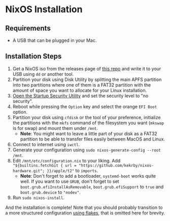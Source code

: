 # NixOS Installation

## Requirements

* A USB that can be plugged in your Mac.

## Installation Steps

1. Get a NixOS iso from the releases page of [this repo](https://github.com/kekrby/nixos-t2-iso) and write it to your USB using `dd` or another tool.
2. Partition your disk using Disk Utility by splitting the main APFS partition into two partitions where one of them is a FAT32 partition with the amount of space you want to allocate for your Linux installation.
3. [Open the Startup Security Utility](https://support.apple.com/en-us/HT208198) and set the security level to "no security".
4. Reboot while pressing the `Option` key and select the orange `EFI Boot` option.
5. Partition your disk using `cfdisk` or the tool of your preference, initialize the partitions with the `mkfs` command of the filesystem you want (`mkswap` is for swap) and mount them under `/mnt`.
    * **Note**: You might want to leave a little part of your disk as a FAT32 partition to be able to transfer files easily between MacOS and Linux.
6. Connect to internet using `iwctl`.
7. Generate your configuration using `sudo nixos-generate-config --root /mnt`.
8. Edit `/mnt/etc/configuration.nix` to your liking. Add `"${builtins.fetchGit { url = "https://github.com/kekrby/nixos-hardware.git"; }}/apple/t2"` to `imports`.
    * **Note**: Don't forget to add a bootloader, `systemd-boot` works quite well. If you want to use `GRUB`, don't forget to set `boot.grub.efiInstallAsRemovable`, `boot.grub.efiSupport` to `true` and `boot.grub.device` to `"nodev"`.
9. Run `sudo nixos-install`.

And the installation is complete!
Note that you should probably transition to a more structured configuration [using flakes](https://github.com/NixOS/nixos-hardware/blob/master/README.md#using-nix-flakes-support), that is omitted here for brevity.

